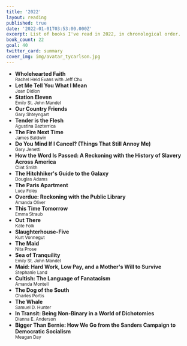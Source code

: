 ```yaml
---
title: '2022'
layout: reading
published: true
date: '2022-01-01T03:53:00.000Z'
excerpt: List of books I've read in 2022, in chronological order.
book_count: 22
goal: 40
twitter_card: summary
cover_img: img/avatar_tycarlson.jpg
---
```


- **Wholehearted Faith**
  <div><small>Rachel Held Evans with Jeff Chu</small></div>
- **Let Me Tell You What I Mean**
  <div><small>Joan Didion</small></div>
- **Station Eleven**
  <div><small>Emily St. John Mandel</small></div>
- **Our Country Friends**
  <div><small>Gary Shteyngart</small></div>
- **Tender is the Flesh**
  <div><small>Agustina Bazterrica</small></div>
- **The Fire Next Time**
  <div><small>James Baldwin</small></div>
- **Do You Mind If I Cancel? (Things That Still Annoy Me)**
  <div><small>Gary Jenetti</small></div>
- **How the Word Is Passed: A Reckoning with the History of Slavery Across America**
  <div><small>Clint Smith</small></div>
- **The Hitchhiker's Guide to the Galaxy**
  <div><small>Douglas Adams</small></div>
- **The Paris Apartment**
  <div><small>Lucy Foley</small></div>
- **Overdue: Reckoning with the Public Library**
  <div><small>Amanda Oliver</small></div>
- **This Time Tomorrow**
  <div><small>Emma Straub</small></div>
- **Out There**
  <div><small>Kate Folk</small></div>
- **Slaughterhouse-Five**
  <div><small>Kurt Vonnegut</small></div>
- **The Maid**
  <div><small>Nita Prose</small></div>
- **Sea of Tranquility**
  <div><small>Emily St. John Mandel</small></div>
- **Maid: Hard Work, Low Pay, and a Mother's Will to Survive**
  <div><small>Stephanie Land</small></div>
- **Cultish: The Language of Fanatacism**
  <div><small>Amanda Montell</small></div>
- **The Dog of the South**
  <div><small>Charles Portis</small></div>
- **The Whale**
  <div><small>Samuel D. Hunter</small></div>
- **In Transit: Being Non-Binary in a World of Dichotomies**
  <div><small>Dianna E. Anderson</small></div>
- **Bigger Than Bernie: How We Go from the Sanders Campaign to Democratic Socialism**
  <div><small>Meagan Day</small></div>
